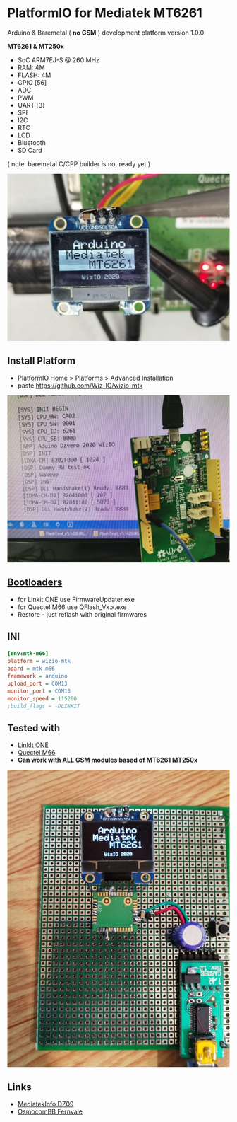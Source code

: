 # PlatformIO for Mediatek MT6261
Arduino & Baremetal ( **no GSM** ) development platform version 1.0.0

**MT6261 & MT250x**
* SoC ARM7EJ-S @ 260 MHz
* RAM: 4M
* FLASH: 4M
* GPIO [56]
* ADC
* PWM
* UART [3]
* SPI
* I2C
* RTC
* LCD
* Bluetooth
* SD Card

( note: baremetal C/CPP builder is not ready yet )

![mt6261](https://raw.githubusercontent.com/Wiz-IO/LIB/master/images/mt6261.jpg) 

## Install Platform
* PlatformIO Home > Platforms > Advanced Installation
* paste https://github.com/Wiz-IO/wizio-mtk

![linkit](https://raw.githubusercontent.com/Wiz-IO/LIB/master/images/linkit.jpg) 

## [Bootloaders](https://github.com/Wiz-IO/framework-wizio-mtk/tree/master/bootloaders)
* for Linkit ONE use FirmwareUpdater.exe
* for Quectel M66 use QFlash_Vx.x.exe
* Restore - just reflash with original firmwares

## INI
```ini
[env:mtk-m66]
platform = wizio-mtk
board = mtk-m66
framework = arduino
upload_port = COM13
monitor_port = COM13
monitor_speed = 115200
;build_flags = -DLINKIT
```

## Tested with
* [LinkIt ONE](https://www.seeedstudio.com/LinkIt-ONE-p-2017.html)
* [Quectel M66](https://www.quectel.com/product/m66.htm)
* **Can work with ALL GSM modules based of MT6261 MT250x**

![m66](https://raw.githubusercontent.com/Wiz-IO/LIB/master/images/m66.jpg) 

## Links
* [MediatekInfo DZ09](https://github.com/MediatekInfo/DZ09)
* [OsmocomBB Fernvale](https://osmocom.org/projects/baseband/wiki/Fernvale)

